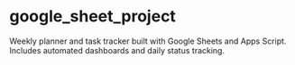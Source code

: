 # google_sheet_project
Weekly planner and task tracker built with Google Sheets and Apps Script. Includes automated dashboards and daily status tracking.

